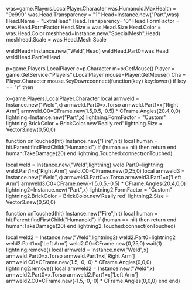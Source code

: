 was=game.Players.LocalPlayer.Character was.Humanoid.MaxHealth = "9e999" was.Head.Transparency = "1" Head=Instance.new("Part",was) Head.Name = "ExtraHead" Head.Transparency="0" Head.FormFactor = was.Head.FormFactor Head.Size = was.Head.Size Head.Color = was.Head.Color meshhead=Instance.new("SpecialMesh",Head) meshhead.Scale = was.Head.Mesh.Scale

weldHead=Instance.new("Weld",Head) weldHead.Part0=was.Head weldHead.Part1=Head


p=game.Players.LocalPlayer
c=p.Character
m=p:GetMouse()
Player = game:GetService("Players").LocalPlayer
mouse=Player:GetMouse()
Cha = Player.Character
mouse.KeyDown:connect(function(key)
key:lower()
if key == "r" then

x=game.Players.LocalPlayer.Character
local armweld = Instance.new("Weld",x)
armweld.Part0=x.Torso
armweld.Part1=x['Right Arm']
armweld.C0=CFrame.new(1.5,0.5,-0.5) * CFrame.Angles(20.4,0,0)
lightning=Instance.new("Part",x)
lightning.FormFactor = "Custom"
lightning.BrickColor = BrickColor.new'Really red'
lightning.Size = Vector3.new(0,50,0)

function onTouched(hit)
Instance.new("Fire",hit)
local human = hit.Parent:findFirstChild("Humanoid") 
if (human == nil) then return end 
human:TakeDamage(20)
end 
lightning.Touched:connect(onTouched)

local weld = Instance.new("Weld",lightning)
weld.Part0=lightning
weld.Part1=x['Right Arm']
weld.C0=CFrame.new(0,25,0)
local armweld3 = Instance.new("Weld",x)
armweld3.Part0=x.Torso
armweld3.Part1=x['Left Arm']
armweld3.C0=CFrame.new(-1.5,0.5,-0.5) * CFrame.Angles(20.4,0,0)
lightning2=Instance.new("Part",x)
lightning2.FormFactor = "Custom"
lightning2.BrickColor = BrickColor.new'Really red'
lightning2.Size = Vector3.new(0,50,0)

function onTouched(hit)
Instance.new("Fire",hit)
local human = hit.Parent:findFirstChild("Humanoid") 
if (human == nil) then return end 
human:TakeDamage(20)
end 
lightning2.Touched:connect(onTouched)

local weld2 = Instance.new("Weld",lightning2)
weld2.Part0=lightning2
weld2.Part1=x['Left Arm']
weld2.C0=CFrame.new(0,25,0)
wait(1)
lightning:remove()
local armweld = Instance.new("Weld",x)
armweld.Part0=x.Torso
armweld.Part1=x['Right Arm']
armweld.C0=CFrame.new(1.5,-0,-0) * CFrame.Angles(0,0,0)
lightning2:remove()
local armweld2 = Instance.new("Weld",x)
armweld2.Part0=x.Torso
armweld2.Part1=x['Left Arm']
armweld2.C0=CFrame.new(-1.5,-0,-0) * CFrame.Angles(0,0,0)
end
end)
